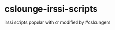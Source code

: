 cslounge-irssi-scripts
======================

irssi scripts popular with or modified by #csloungers
